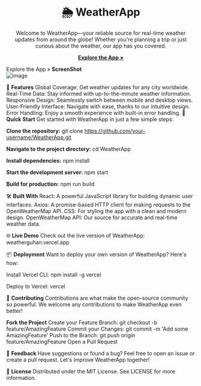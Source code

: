 <p align="center"> <h1 align="center">🌦️ WeatherApp</h1> <p align="center">Welcome to WeatherApp—your reliable source for real-time weather updates from around the globe! Whether you're planning a trip or just curious about the weather, our app has you covered.</p> <p align="center"> <a href="https://weatherguhan.vercel.app/"><strong>Explore the App »</strong></a> </p> </p>

Explore the App »
**ScreenShot**  
![image](https://github.com/user-attachments/assets/eef02e8f-74e2-4b13-a358-b1a3c457cdda)

🌟 **Features**
Global Coverage: Get weather updates for any city worldwide.
Real-Time Data: Stay informed with up-to-the-minute weather information.
Responsive Design: Seamlessly switch between mobile and desktop views.
User-Friendly Interface: Navigate with ease, thanks to our intuitive design.
Error Handling: Enjoy a smooth experience with built-in error handling.
🚀 **Quick Start**
Get started with WeatherApp in just a few simple steps:

**Clone the repository:**
git clone https://github.com/your-username/WeatherApp.git

**Navigate to the project directory:**
cd WeatherApp

**Install dependencies:**
npm install

**Start the development server:**
npm start

**Build for production:**
npm run build

🛠️ **Built With**
React: A powerful JavaScript library for building dynamic user interfaces.
Axios: A promise-based HTTP client for making requests to the OpenWeatherMap API.
CSS: For styling the app with a clean and modern design.
OpenWeatherMap API: Our source for accurate and real-time weather data.

🌐 **Live Demo**
Check out the live version of WeatherApp: weatherguhan.vercel.app

📦 **Deployment**
Want to deploy your own version of WeatherApp? Here's how:

Install Vercel CLI:
npm install -g vercel

Deploy to Vercel:
vercel

🤝 **Contributing**
Contributions are what make the open-source community so powerful. We welcome any contributions to make WeatherApp even better!

**Fork the Project**
Create your Feature Branch: git checkout -b feature/AmazingFeature
Commit your Changes: git commit -m 'Add some AmazingFeature'
Push to the Branch: git push origin feature/AmazingFeature
Open a Pull Request

💬 **Feedback**
Have suggestions or found a bug? Feel free to open an issue or create a pull request. Let's improve WeatherApp together!

📜 **License**
Distributed under the MIT License. See LICENSE for more information.

